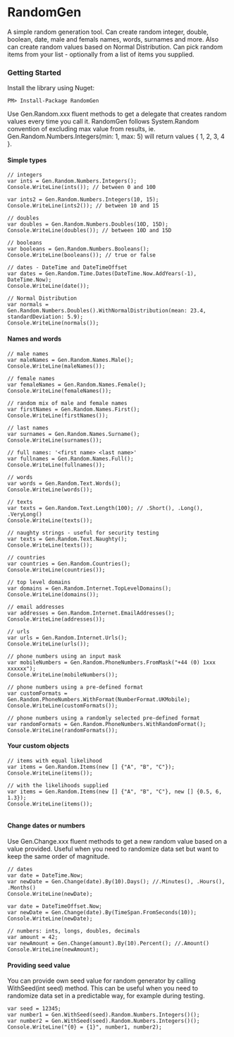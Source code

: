 RandomGen
=========

A simple random generation tool. Can create random integer, double, boolean, date, male and femals names, words, surnames and more. Also can create random values based on Normal Distribution. Can pick random items from your list - optionally from a list of items you supplied.

### Getting Started

Install the library using Nuget:

```
PM> Install-Package RandomGen
```

Use Gen.Random.xxx fluent methods to get a delegate that creates random values every time you call it.
RandomGen follows System.Random convention of excluding max value from results, ie. Gen.Random.Numbers.Integers(min: 1, max: 5) will return values { 1, 2, 3, 4 }.

#### Simple types

``` CSharp
// integers
var ints = Gen.Random.Numbers.Integers();
Console.WriteLine(ints()); // between 0 and 100

var ints2 = Gen.Random.Numbers.Integers(10, 15);
Console.WriteLine(ints2()); // between 10 and 15

// doubles
var doubles = Gen.Random.Numbers.Doubles(10D, 15D);
Console.WriteLine(doubles()); // between 10D and 15D

// booleans
var booleans = Gen.Random.Numbers.Booleans();
Console.WriteLine(booleans()); // true or false

// dates - DateTime and DateTimeOffset
var dates = Gen.Random.Time.Dates(DateTime.Now.AddYears(-1), DateTime.Now);
Console.WriteLine(date());

// Normal Distribution
var normals = Gen.Random.Numbers.Doubles().WithNormalDistribution(mean: 23.4, standardDeviation: 5.9);
Console.WriteLine(normals());

```

#### Names and words

``` CSharp
// male names
var maleNames = Gen.Random.Names.Male();
Console.WriteLine(maleNames());

// female names
var femaleNames = Gen.Random.Names.Female();
Console.WriteLine(femaleNames());

// random mix of male and female names
var firstNames = Gen.Random.Names.First();
Console.WriteLine(firstNames());

// last names
var surnames = Gen.Random.Names.Surname();
Console.WriteLine(surnames());

// full names: '<first name> <last name>'
var fullnames = Gen.Random.Names.Full();
Console.WriteLine(fullnames());

// words
var words = Gen.Random.Text.Words();
Console.WriteLine(words());

// texts
var texts = Gen.Random.Text.Length(100); // .Short(), .Long(), .VeryLong()
Console.WriteLine(texts());

// naughty strings - useful for security testing
var texts = Gen.Random.Text.Naughty();
Console.WriteLine(texts());

// countries
var countries = Gen.Random.Countries();
Console.WriteLine(countries());

// top level domains
var domains = Gen.Random.Internet.TopLevelDomains();
Console.WriteLine(domains());

// email addresses
var addresses = Gen.Random.Internet.EmailAddresses();
Console.WriteLine(addresses());

// urls
var urls = Gen.Random.Internet.Urls();
Console.WriteLine(urls());

// phone numbers using an input mask
var mobileNumbers = Gen.Random.PhoneNumbers.FromMask("+44 (0) 1xxx xxxxxx");
Console.WriteLine(mobileNumbers());

// phone numbers using a pre-defined format
var customFormats = Gen.Random.PhoneNumbers.WithFormat(NumberFormat.UKMobile);
Console.WriteLine(customFormats());

// phone numbers using a randomly selected pre-defined format
var randomFormats = Gen.Random.PhoneNumbers.WithRandomFormat();
Console.WriteLine(randomFormats());
```

#### Your custom objects


``` CSharp
// items with equal likelihood
var items = Gen.Random.Items(new [] {"A", "B", "C"});
Console.WriteLine(items()); 

// with the likelihoods supplied
var items = Gen.Random.Items(new [] {"A", "B", "C"}, new [] {0.5, 6, 1.3});
Console.WriteLine(items()); 


```

#### Change dates or numbers

Use Gen.Change.xxx fluent methods to get a new random value based on a value provided.
Useful when you need to randomize data set but want to keep the same order of magnitude.

``` CSharp
// dates
var date = DateTime.Now;
var newDate = Gen.Change(date).By(10).Days(); //.Minutes(), .Hours(), .Months()
Console.WriteLine(newDate); 

var date = DateTimeOffset.Now;
var newDate = Gen.Change(date).By(TimeSpan.FromSeconds(10));
Console.WriteLine(newDate); 

// numbers: ints, longs, doubles, decimals
var amount = 42;
var newAmount = Gen.Change(amount).By(10).Percent(); //.Amount()
Console.WriteLine(newAmount); 

```


#### Providing seed value

You can provide own seed value for random generator by calling WithSeed(int seed) method.
This can be useful when you need to randomize data set in a predictable way, for example during testing.

``` CSharp
var seed = 12345;
var number1 = Gen.WithSeed(seed).Random.Numbers.Integers()();
var number2 = Gen.WithSeed(seed).Random.Numbers.Integers()();
Console.WriteLine("{0} = {1}", number1, number2); 
```

